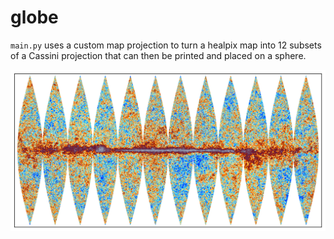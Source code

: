 # globe

`main.py` uses a custom map projection to turn a healpix map into 12 subsets of a Cassini projection that can then be printed and placed on a sphere.

![Planck 70 GHz Map](planck70_globe.png)
